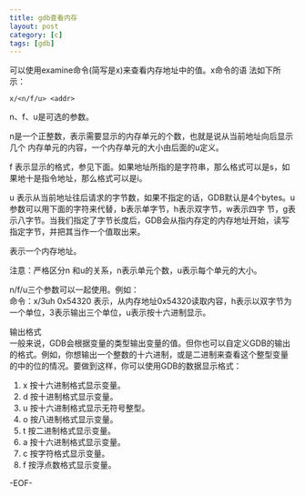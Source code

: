 ```yaml
---
title: gdb查看内存
layout: post
category: [c]
tags: [gdb]
--- 
```


可以使用examine命令(简写是x)来查看内存地址中的值。x命令的语 法如下所示：

	x/<n/f/u> <addr>

n、f、u是可选的参数。


n是一个正整数，表示需要显示的内存单元的个数，也就是说从当前地址向后显示几个 内存单元的内容，一个内存单元的大小由后面的u定义。


f 表示显示的格式，参见下面。如果地址所指的是字符串，那么格式可以是s，如果地十是指令地址，那么格式可以是i。


u 表示从当前地址往后请求的字节数，如果不指定的话，GDB默认是4个bytes。u参数可以用下面的字符来代替，b表示单字节，h表示双字节，w表示四字 节，g表示八字节。当我们指定了字节长度后，GDB会从指内存定的内存地址开始，读写指定字节，并把其当作一个值取出来。


<addr>表示一个内存地址。  


注意：严格区分n 和u的关系，n表示单元个数，u表示每个单元的大小。   

n/f/u三个参数可以一起使用。例如：  
命令：x/3uh 0x54320 表示，从内存地址0x54320读取内容，h表示以双字节为一个单位，3表示输出三个单位，u表示按十六进制显示。

输出格式  
一般来说，GDB会根据变量的类型输出变量的值。但你也可以自定义GDB的输出的格式。例如，你想输出一个整数的十六进制，或是二进制来查看这个整型变量 的中的位的情况。要做到这样，你可以使用GDB的数据显示格式：  

1. x 按十六进制格式显示变量。
2. d 按十进制格式显示变量。  
3. u 按十六进制格式显示无符号整型。  
4. o 按八进制格式显示变量。  
5. t 按二进制格式显示变量。  
6. a 按十六进制格式显示变量。  
7. c 按字符格式显示变量。  
8. f 按浮点数格式显示变量。   

-EOF-






